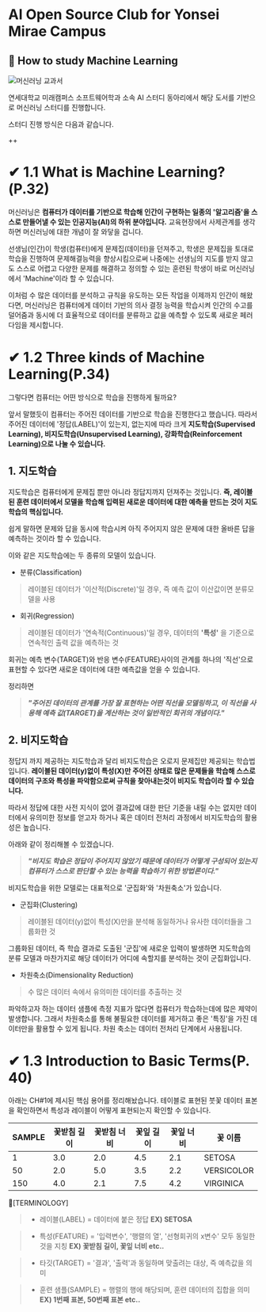 # AI Open Source Club for Yonsei Mirae Campus

## 📌 How to study Machine Learning

![머신러닝 교과서](https://tensorflowkorea.files.wordpress.com/2019/03/x9791160507966.jpg?w=234&h=300)

연세대학교 미래캠퍼스 소프트웨어학과 소속 AI 스터디 동아리에서 해당 도서를 기반으로 머신러닝 스터디를 진행합니다. 

스터디 진행 방식은 다음과 같습니다.

++ 

# ✔ 1.1 What is Machine Learning?(P.32)

머신러닝은 __컴퓨터가 데이터를 기반으로 학습해 인간이 구현하는 일종의 '알고리즘'을 스스로 만들어낼 수 있는 인공지능(AI)의
하위 분야입니다.__ 교육현장에서 사제관계를 생각하면 머신러닝에 대한 개념이 잘 와닿을 겁니다. 

선생님(인간)이 학생(컴퓨터)에게 문제집(데이터)을 던져주고, 학생은 문제집을 토대로 학습을 진행하여 문제해결능력을 향상시킴으로써 
나중에는 선생님의 지도를 받지 않고도 스스로 어렵고 다양한 문제를 해결하고 정의할 수 있는 훈련된 학생이 바로 머신러닝에서 'Machine'이라 할 수 있습니다. 

이처럼 수 많은 데이터를 분석하고 규칙을 유도하는 모든 작업을 이제까지 인간이 해왔다면, 머신러닝은 컴퓨터에게 데이터 기반의 의사 결정 능력을 학습시켜
인간의 수고를 덜어줌과 동시에 더 효율적으로 데이터를 분류하고 값을 예측할 수 있도록 새로운 페러다임을 제시합니다.







# ✔ 1.2 Three kinds of Machine Learning(P.34)

그렇다면 컴퓨터는 어떤 방식으로 학습을 진행하게 될까요? 

앞서 말했듯이 컴퓨터는 주어진 데이터를 기반으로 학습을 진행한다고 했습니다. 따라서 주어진 데이터에 '정답(LABEL)'이 있는지, 없는지에 따라 
크게 **지도학습(Supervised Learning), 비지도학습(Unsupervised Learning), 강화학습(Reinforcement Learning)으로 나눌 수 있습니다.**

## **1. 지도학습**

지도학습은 컴퓨터에게 문제집 뿐만 아니라 정답지까지 던져주는 것입니다. **즉, 레이블된 훈련 데이터에서 모델을 학습해 입력된 새로운 데이터에 대한
예측을 만드는 것이 지도학습의 핵심입니다.** 

쉽게 말하면 문제와 답을 동시에 학습시켜 아직 주어지지 않은 문제에 대한 올바른 답을 예측하는 것이라 할 수 있습니다.

이와 같은 지도학습에는 두 종류의 모델이 있습니다. 
- 분류(Classification)

> 레이블된 데이터가 '이산적(Discrete)'일 경우, 즉 예측 값이 이산값이면 분류모델을 사용

- 회귀(Regression)

> 레이블된 데이터가 '연속적(Continuous)'일 경우, 데이터의 __'특성'__ 을 기준으로 연속적인 출력 값을 예측하는 것 
 
회귀는 예측 변수(TARGET)와 반응 변수(FEATURE)사이의 관계를 하나의 '직선'으로 표현할 수 있다면 새로운 데이터에 대한 예측값을 얻을 수 있습니다.

정리하면 

> _**"주어진 데이터의 관계를 가장 잘 표현하는 어떤 직선을 모델링하고, 이 직선을 사용해 예측 값(TARGET)을 계산하는 것이 일반적인 회귀의
개념이다."**_


## **2. 비지도학습**

정답지 까지 제공하는 지도학습과 달리 비지도학습은 오로지 문제집만 제공되는 학습법입니다. __레이블된 데이터(y)없이 특성(X)만 주어진 상태로
많은 문제들을 학습해 스스로 데이터의 구조와 특성을 파악함으로써 규칙을 찾아내는것이 비지도 학습이라 할 수 있습니다.__  

따라서 정답에 대한 사전 지식이 없어 결과값에 대한 판단 기준을 내릴 수는 없지만 데이터에서 유의미한 정보를 얻고자 하거나 혹은 데이터 전처리 과정에서
비지도학습의 활용성은 높습니다.

아래와 같이 정리해볼 수 있겠습니다.

> _**"비지도 학습은 정답이 주어지지 않았기 때문에 데이터가 어떻게 구성되어 있는지 컴퓨터가 스스로 판단할 수 있는 능력을 학습하기 위한 방법론이다."**_


비지도학습을 위한 모델로는 대표적으로 '군집화'와 '차원축소'가 있습니다.

-  군집화(Clustering)

>  레이블된 데이터(y)없이 특성(X)만을 분석해 동일하거나 유사한 데이터들을 그룹화한 것

그룹화된 데이터, 즉 학습 결과로 도출된 '군집'에 새로운 입력이 발생하면 지도학습의 분류 모델과 마찬가지로 해당 데이터가 어디에 속할지를 분석하는 것이 군집화입니다.

-  차원축소(Dimensionality Reduction)

>  수 많은 데이터 속에서 유의미한 데이터를 추출하는 것

파악하고자 하는 데이터 샘플에 측정 지표가 많다면 컴퓨터가 학습하는데에 많은 제약이 발생합니다. 그래서 차원축소를 통해 불필요한 데이터를 제거하고 좋은 '특징'을 가진
데이터만을 활용할 수 있게 됩니다. 차원 축소는 데이터 전처리 단계에서 사용됩니다.


# ✔ 1.3 Introduction to Basic Terms(P. 40)

아래는 CH#1에 제시된 핵심 용어를 정리해놨습니다. 테이블로 표현된 붓꽃 데이터 표본을 확인하면서 특성과 레이블이 어떻게 표현되는지 확인할 수 있습니다.

SAMPLE| 꽃받침 길이 | 꽃받침 너비 | 꽃잎 길이 | 꽃잎 너비 | 꽃 이름 
---- | ---- | ---- | ---- | ---- | ---- |
1 | 3.0 | 2.0 | 4.5 | 2.1 | SETOSA
50 | 2.0 | 5.0 | 3.5 | 2.2 | VERSICOLOR
150 | 4.0 | 2.1 | 7.5 | 4.2 | VIRGINICA

📝[TERMINOLOGY]
> + 레이블(LABEL) = 데이터에 붙은 정답 __EX) SETOSA__

> + 특성(FEATURE) = '입력변수', '행렬의 열', '선형회귀의 x변수' 모두 동일한 것을 지칭 __EX) 꽃받침 길이, 꽃잎 너비 etc..__

> + 타깃(TARGET) = '결과', '출력'과 동일하며 맞출려는 대상, 즉 예측값을 의미
 
> + 훈련 샘플(SAMPLE) = 행렬의 행에 해당되며, 훈련 데이터의 집합을 의미 __EX) 1번째 표본, 50번째 표본 etc..__


